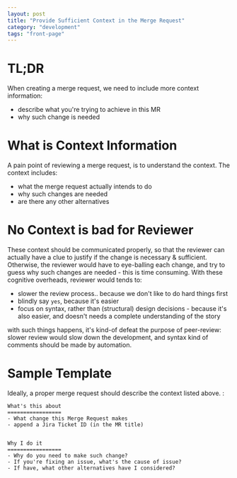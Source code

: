 ```yaml
---
layout: post
title: "Provide Sufficient Context in the Merge Request"
category: "development"
tags: "front-page"
---
```


# TL;DR
When creating a merge request, we need to include more context information:

- describe what you're trying to achieve in this MR
- why such change is needed

# What is Context Information
A pain point of reviewing a merge request, is to understand the context. The context includes:

- what the merge request actually intends to do
- why such changes are needed
- are there any other alternatives

# No Context is bad for Reviewer

These context should be communicated properly, so that the reviewer can actually have a clue to justify if the change is necessary & sufficient. Otherwise, the reviewer would have to eye-balling each change, and try to guess why such changes are needed - this is time consuming. With these cognitive overheads, reviewer would tends to:

- slower the review process.. because we don't like to do hard things first
- blindly say `yes`, because it's easier
- focus on syntax, rather than (structural) design decisions - because it's also easier, and doesn't needs a complete understanding of the story

with such things happens, it's kind-of defeat the purpose of peer-review: slower review would slow down the development, and syntax kind of comments should be made by automation.

# Sample Template
Ideally, a proper merge request should describe the context listed above. :

```
What's this about
=================
- What change this Merge Request makes
- append a Jira Ticket ID (in the MR title)
  
  
Why I do it
=================
- Why do you need to make such change?
- If you're fixing an issue, what's the cause of issue?
- If have, what other alternatives have I considered?
```
